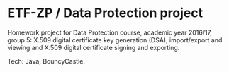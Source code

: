 # ETF-ZP / Data Protection project

Homework project for Data Protection course, academic year 2016/17, group 5: X.509 digital certificate key generation (DSA), import/export and viewing and X.509 digital certificate signing and exporting.

Tech: Java, BouncyCastle.
